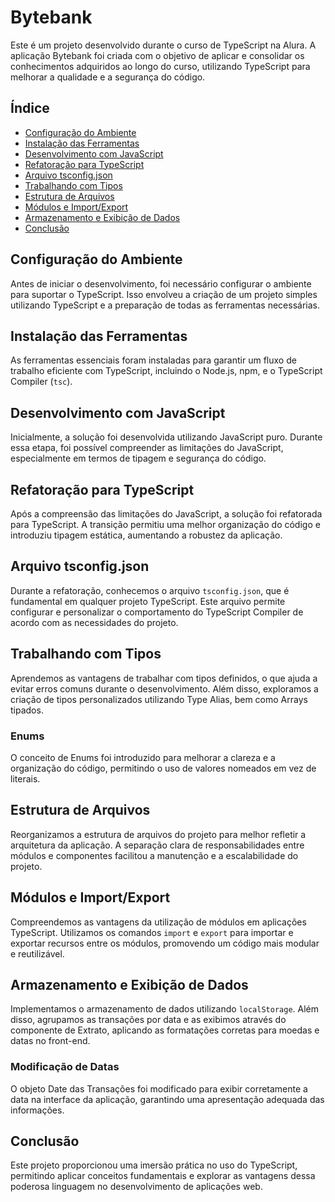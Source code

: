 # Bytebank

Este é um projeto desenvolvido durante o curso de TypeScript na Alura. A aplicação Bytebank foi criada com o objetivo de aplicar e consolidar os conhecimentos adquiridos ao longo do curso, utilizando TypeScript para melhorar a qualidade e a segurança do código.

## Índice

- [Configuração do Ambiente](#configuração-do-ambiente)
- [Instalação das Ferramentas](#instalação-das-ferramentas)
- [Desenvolvimento com JavaScript](#desenvolvimento-com-javascript)
- [Refatoração para TypeScript](#refatoração-para-typescript)
- [Arquivo tsconfig.json](#arquivo-tsconfigjson)
- [Trabalhando com Tipos](#trabalhando-com-tipos)
- [Estrutura de Arquivos](#estrutura-de-arquivos)
- [Módulos e Import/Export](#módulos-e-importexport)
- [Armazenamento e Exibição de Dados](#armazenamento-e-exibição-de-dados)
- [Conclusão](#conclusão)

## Configuração do Ambiente

Antes de iniciar o desenvolvimento, foi necessário configurar o ambiente para suportar o TypeScript. Isso envolveu a criação de um projeto simples utilizando TypeScript e a preparação de todas as ferramentas necessárias.

## Instalação das Ferramentas

As ferramentas essenciais foram instaladas para garantir um fluxo de trabalho eficiente com TypeScript, incluindo o Node.js, npm, e o TypeScript Compiler (`tsc`).

## Desenvolvimento com JavaScript

Inicialmente, a solução foi desenvolvida utilizando JavaScript puro. Durante essa etapa, foi possível compreender as limitações do JavaScript, especialmente em termos de tipagem e segurança do código.

## Refatoração para TypeScript

Após a compreensão das limitações do JavaScript, a solução foi refatorada para TypeScript. A transição permitiu uma melhor organização do código e introduziu tipagem estática, aumentando a robustez da aplicação.

## Arquivo tsconfig.json

Durante a refatoração, conhecemos o arquivo `tsconfig.json`, que é fundamental em qualquer projeto TypeScript. Este arquivo permite configurar e personalizar o comportamento do TypeScript Compiler de acordo com as necessidades do projeto.

## Trabalhando com Tipos

Aprendemos as vantagens de trabalhar com tipos definidos, o que ajuda a evitar erros comuns durante o desenvolvimento. Além disso, exploramos a criação de tipos personalizados utilizando Type Alias, bem como Arrays tipados.

### Enums

O conceito de Enums foi introduzido para melhorar a clareza e a organização do código, permitindo o uso de valores nomeados em vez de literais.

## Estrutura de Arquivos

Reorganizamos a estrutura de arquivos do projeto para melhor refletir a arquitetura da aplicação. A separação clara de responsabilidades entre módulos e componentes facilitou a manutenção e a escalabilidade do projeto.

## Módulos e Import/Export

Compreendemos as vantagens da utilização de módulos em aplicações TypeScript. Utilizamos os comandos `import` e `export` para importar e exportar recursos entre os módulos, promovendo um código mais modular e reutilizável.

## Armazenamento e Exibição de Dados

Implementamos o armazenamento de dados utilizando `localStorage`. Além disso, agrupamos as transações por data e as exibimos através do componente de Extrato, aplicando as formatações corretas para moedas e datas no front-end.

### Modificação de Datas

O objeto Date das Transações foi modificado para exibir corretamente a data na interface da aplicação, garantindo uma apresentação adequada das informações.

## Conclusão

Este projeto proporcionou uma imersão prática no uso do TypeScript, permitindo aplicar conceitos fundamentais e explorar as vantagens dessa poderosa linguagem no desenvolvimento de aplicações web.
